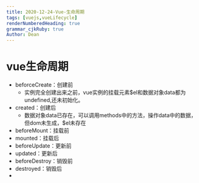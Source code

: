 ```yaml
---
title: 2020-12-24-Vue-生命周期
tags: [vuejs,vueLifecycle]
renderNumberedHeading: true
grammar_cjkRuby: true
Author: Dean
---
```

# vue生命周期
- beforceCreate：创建前
	- 实例完全创建出来之前，vue实例的挂载元素$el和数据对象data都为undefined,还未初始化。
- created：创建后
	- 数据对象data已存在，可以调用methods中的方法，操作data中的数据，但dom未生成，$el未存在
- beforeMount：挂载前
- mounted：挂载后
- beforeUpdate：更新前
- updated：更新后
- beforeDestroy：销毁前
- destroyed：销毁后
- 

